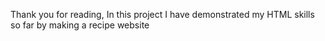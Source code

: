 Thank you for reading, In this project I have demonstrated my HTML skills so far by making a recipe website
